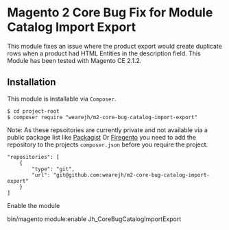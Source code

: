 # Magento 2 Core Bug Fix for Module Catalog Import Export
This module fixes an issue where the product export would create duplicate rows when a product had HTML Entities in the description field. This Module has been tested with Magento CE 2.1.2.

## Installation
This module is installable via `Composer`.

```
$ cd project-root
$ composer require "wearejh/m2-core-bug-catalog-import-export"
```

Note: As these repsoitories are currently private and not available via a public package list like [Packagist](https://packagist.org/) Or [Firegento](http://packages.firegento.com") you need to add the repository to the projects `composer.json` before you require the project.

```
"repositories": [
    {
        "type": "git",
        "url": "git@github.com:wearejh/m2-core-bug-catalog-import-export"
    }
]
```

Enable the module

bin/magento module:enable Jh_CoreBugCatalogImportExport